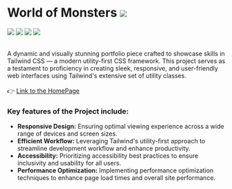 <h1>World of Monsters
<img src="https://img.shields.io/badge/License-MIT-blue.svg"></h1>
<span><img src="https://img.shields.io/badge/TAILWINDCSS-blue?style=for-the-badge&logo=tailwindcss" float='left'></span>
<span><img src="https://img.shields.io/badge/CSS3-1572B6?style=for-the-badge&logo=css3&logoColor=white"></span>
<span><img src="https://img.shields.io/badge/HTML5-E34F26?style=for-the-badge&logo=html5&logoColor=white"></span>
<span><img src="https://img.shields.io/badge/JavaScript-323330?style=for-the-badge&logo=javascript&logoColor=F7DF1E"></span><br><br>

A dynamic and visually stunning portfolio piece crafted to showcase skills in Tailwind CSS — a modern utility-first CSS framework. This project serves as a testament to proficiency in creating sleek, responsive, and user-friendly web interfaces using Tailwind's extensive set of utility classes.
<br><br>
:point_right: <a href="https://zeeshisthebest.github.io/mosnter/build/index.html">Link to the HomePage</a>

<h3>Key features of the Project include:</h3>

- <strong>Responsive Design:</strong> Ensuring optimal viewing experience across a wide range of devices and screen sizes. <br>
- <strong>Efficient Workflow:</strong> Leveraging Tailwind's utility-first approach to streamline development workflow and enhance productivity. <br>
- <strong>Accessibility:</strong> Prioritizing accessibility best practices to ensure inclusivity and usability for all users. <br>
- <strong>Performance Optimization:</strong> Implementing performance optimization techniques to enhance page load times and overall site performance. <br>


